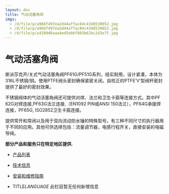 ```yaml
---
layout: doc
title: 气动活塞角阀
imgs:
  - /d/file/p/a968f497ea2d44affac84c43d8530052.jpg
  - /d/file/p/a968f497ea2d44affac84c43d8530052.jpg
  - /d/file/p/a4380d6aaa4ed5ebbf865b62bc2d3e7f.jpg
---
```


# 气动活塞角阀

斯派莎克开/关式气动活塞角阀PF61G/PF51G系列，结实耐用，设计紧凑，本体为316L不锈钢/铜。使用PTFE阀头密封确保紧密关闭。自校正的PTFE‘V’型阀杆密封提供了最好的密封效果。

不锈钢阀体的气动活塞角阀还可提供对焊、法兰和卫生卡箍等连接方式。其中PF 62G对焊连接,PF63G法兰连接,（EN1092 PIN或ANSI 150法兰），PF64G承接焊连接，PF65G, ISO2852卫生卡箍连接。

提供常开和常闭以及用于双向流动防水锤的特殊型号。有三种不同尺寸的执行器用于不同的应用。其他可供选择包括：流量调节器，电感行程开关，直接安装的电磁导阀。

**部分产品和服务只在特定地区提供.**

- [产品列表](<javascript:navactive(1);>)
- [技术信息](<javascript:navactive(2);>)
- [安装和维修指南](<javascript:navactive(3);>)

- TITLE*LANGUAGE*
  此栏目暂无任何新增信息
